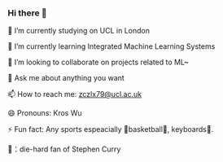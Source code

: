 ### Hi there 👋

🔭 I’m currently studying on UCL in London

🌱 I’m currently learning Integrated Machine Learning Systems

👯 I’m looking to collaborate on projects related to ML~

💬 Ask me about anything you want

📫 How to reach me: zczlx79@ucl.ac.uk

😄 Pronouns: Kros Wu

⚡ Fun fact: Any sports espeacially :sparkling_heart:basketball:basketball:, keyboards:musical_keyboard:.

:blue_heart:：die-hard fan of Stephen Curry

